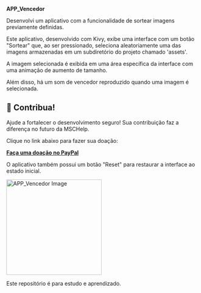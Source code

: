 
**APP_Vencedor**

Desenvolvi um aplicativo com a funcionalidade
de sortear imagens previamente definidas.

Este aplicativo, desenvolvido com Kivy, 
exibe uma interface com um botão "Sortear" que, 
ao ser pressionado, seleciona aleatoriamente 
uma das imagens armazenadas em um subdiretório 
do projeto chamado 'assets'. 

A imagem selecionada é exibida em uma área 
específica da interface com uma animação 
de aumento de tamanho. 

Além disso, há um som de vencedor reproduzido 
quando uma imagem é selecionada. 
## 💖 Contribua!

Ajude a fortalecer o desenvolvimento seguro! Sua contribuição faz a diferença no futuro da MSCHelp.

Clique no link abaixo para fazer sua doação:

[**Faça uma doação no PayPal**](https://www.paypal.com/donate/?business=3ZQZK7TPGPSAA&no_recurring=0&item_name=Ajude+a+fortalecer+o+desenvolvimento+seguro%21+Sua+contribui%C3%A7%C3%A3o+faz+a+diferen%C3%A7a+no+futuro+da+MSCHelp.&currency_code=BRL)


O aplicativo também possui um botão "Reset" para 
restaurar a interface ao estado inicial.

<img src="Image_App_Vencedor.png" alt="APP_Vencedor Image" width="250">

Este repositório é para estudo e aprendizado.

